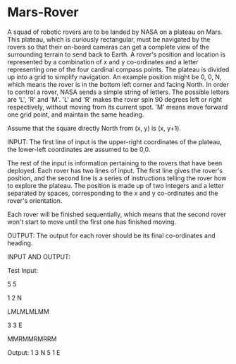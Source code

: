 # Mars-Rover

A squad of robotic rovers are to be landed by NASA on a plateau on 
Mars. This plateau, which is curiously rectangular, must be navigated 
by the rovers so that their on-board cameras can get a complete view 
of the surrounding terrain to send back to Earth. A rover's position 
and location is represented by a combination of x and y co-ordinates 
and a letter representing one of the four cardinal compass points. The 
plateau is divided up into a grid to simplify navigation. An example 
position might be 0, 0, N, which means the rover is in the bottom left 
corner and facing North. In order to control a rover, NASA sends a 
simple string of letters. The possible letters are 'L', 'R' and 'M'. 
'L' and 'R' makes the rover spin 90 degrees left or right 
respectively, without moving from its current spot. 'M' means move 
forward one grid point, and maintain the same heading. 
 
Assume that the square directly North from (x, y) is (x, y+1). 
 
INPUT: 
The first line of input is the upper-right coordinates of the plateau, 
the lower-left coordinates are assumed to be 0,0. 
 
The rest of the input is information pertaining to the rovers that 
have been deployed. Each rover has two lines of input. The first line 
gives the rover's position, and the second line is a series of 
instructions telling the rover how to explore the plateau. The 
position is made up of two integers and a letter separated by spaces, 
corresponding to the x and y co-ordinates and the rover's orientation. 
 
Each rover will be finished sequentially, which means that the second 
rover won't start to move until the first one has finished moving. 
 
OUTPUT: 
The output for each rover should be its final co-ordinates and heading. 
 
INPUT AND OUTPUT: 

Test Input: 

5 5 
 
1 2 N 
 
LMLMLMLMM 
 
3 3 E 
 
MMRMMRMRRM 
 
Output:
1 3 N
5 1 E
